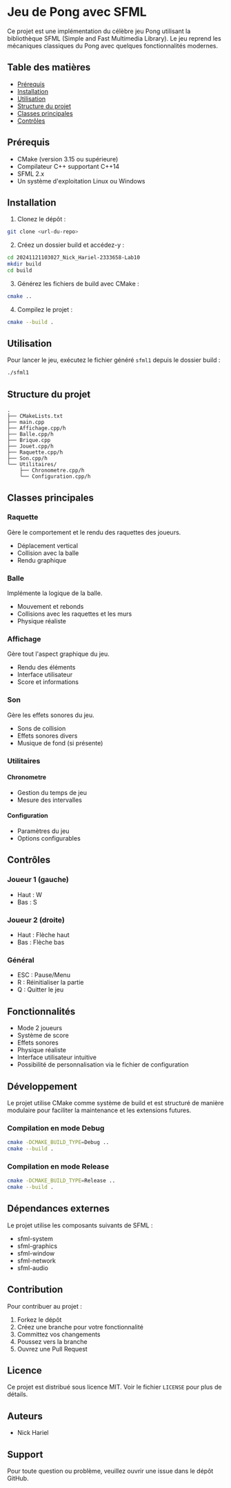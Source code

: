 # Jeu de Pong avec SFML

Ce projet est une implémentation du célèbre jeu Pong utilisant la bibliothèque SFML (Simple and Fast Multimedia Library). Le jeu reprend les mécaniques classiques du Pong avec quelques fonctionnalités modernes.

## Table des matières

- [Prérequis](#prérequis)
- [Installation](#installation)
- [Utilisation](#utilisation)
- [Structure du projet](#structure-du-projet)
- [Classes principales](#classes-principales)
- [Contrôles](#contrôles)

## Prérequis

- CMake (version 3.15 ou supérieure)
- Compilateur C++ supportant C++14
- SFML 2.x
- Un système d'exploitation Linux ou Windows

## Installation

1. Clonez le dépôt :
```bash
git clone <url-du-repo>
```

2. Créez un dossier build et accédez-y :
```bash
cd 20241121103027_Nick_Hariel-2333658-Lab10
mkdir build
cd build
```

3. Générez les fichiers de build avec CMake :
```bash
cmake ..
```

4. Compilez le projet :
```bash
cmake --build .
```

## Utilisation

Pour lancer le jeu, exécutez le fichier généré `sfml1` depuis le dossier build :
```bash
./sfml1
```

## Structure du projet

```
.
├── CMakeLists.txt
├── main.cpp
├── Affichage.cpp/h
├── Balle.cpp/h
├── Brique.cpp
├── Jouet.cpp/h
├── Raquette.cpp/h
├── Son.cpp/h
└── Utilitaires/
    ├── Chronometre.cpp/h
    └── Configuration.cpp/h
```

## Classes principales

### Raquette
Gère le comportement et le rendu des raquettes des joueurs.
- Déplacement vertical
- Collision avec la balle
- Rendu graphique

### Balle
Implémente la logique de la balle.
- Mouvement et rebonds
- Collisions avec les raquettes et les murs
- Physique réaliste

### Affichage
Gère tout l'aspect graphique du jeu.
- Rendu des éléments
- Interface utilisateur
- Score et informations

### Son
Gère les effets sonores du jeu.
- Sons de collision
- Effets sonores divers
- Musique de fond (si présente)

### Utilitaires
#### Chronometre
- Gestion du temps de jeu
- Mesure des intervalles

#### Configuration
- Paramètres du jeu
- Options configurables

## Contrôles

### Joueur 1 (gauche)
- Haut : W
- Bas : S

### Joueur 2 (droite)
- Haut : Flèche haut
- Bas : Flèche bas

### Général
- ESC : Pause/Menu
- R : Réinitialiser la partie
- Q : Quitter le jeu

## Fonctionnalités

- Mode 2 joueurs
- Système de score
- Effets sonores
- Physique réaliste
- Interface utilisateur intuitive
- Possibilité de personnalisation via le fichier de configuration

## Développement

Le projet utilise CMake comme système de build et est structuré de manière modulaire pour faciliter la maintenance et les extensions futures.

### Compilation en mode Debug

```bash
cmake -DCMAKE_BUILD_TYPE=Debug ..
cmake --build .
```

### Compilation en mode Release

```bash
cmake -DCMAKE_BUILD_TYPE=Release ..
cmake --build .
```

## Dépendances externes

Le projet utilise les composants suivants de SFML :
- sfml-system
- sfml-graphics
- sfml-window
- sfml-network
- sfml-audio

## Contribution

Pour contribuer au projet :
1. Forkez le dépôt
2. Créez une branche pour votre fonctionnalité
3. Committez vos changements
4. Poussez vers la branche
5. Ouvrez une Pull Request

## Licence

Ce projet est distribué sous licence MIT. Voir le fichier `LICENSE` pour plus de détails.

## Auteurs

- Nick Hariel

## Support

Pour toute question ou problème, veuillez ouvrir une issue dans le dépôt GitHub.
